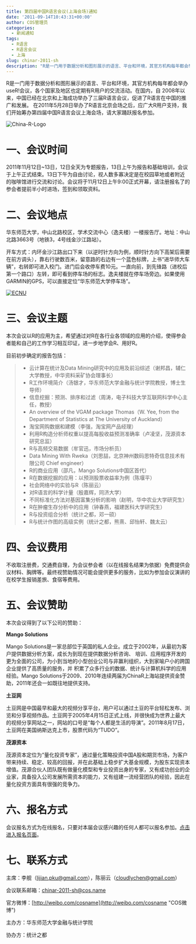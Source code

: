```yaml
---
title: 第四届中国R语言会议(上海会场)通知
date: '2011-09-14T10:43:31+00:00'
author: COS管理员
categories:
  - 新闻通知
tags:
  - R语言
  - R语言会议
  - 上海
slug: chinar-2011-sh
description: "R是一门用于数据分析和图形展示的语言、平台和环境，其官方机构每年都会举办useR!会议，各个国家及地区也定期有R用户的交流活动。在国内，自 2008年以来，中国已经在北京和上海成功举办了三届R语言会议，促进了R语言在中国的推广和发展。 在2011年5月28日举办了R语言北京会场之后，应广大R用户支持，我们开始筹办第四届中国R语言会议上海会场，请大家踊跃报名参加。"
---
```


R是一门用于数据分析和图形展示的语言、平台和环境，其官方机构每年都会举办useR!会议，各个国家及地区也定期有R用户的交流活动。在国内，自 2008年以来，中国已经在北京和上海成功举办了三届R语言会议，促进了R语言在中国的推广和发展。 在2011年5月28日举办了R语言北京会场之后，应广大R用户支持，我们开始筹办第四届中国R语言会议上海会场，请大家踊跃报名参加。

![China-R-Logo](https://uploads.cosx.org/wp-content/uploads/2010/06/China-R-Logo.png)

# 一、会议时间

2011年11月12日~13日，12日全天为专题报告，13日上午为报告和基础培训，会议于上午正式结束。13日下午为自由讨论，视人数多寡决定是在校园草地或者附近的咖啡馆进行交流和讨论。会议将于11月12日上午9:00正式开幕，请注册报名了的参会者提前半小时进场，签到和领取资料。

# 二、会议地点

华东师范大学，中山北路校区，学术交流中心（逸夫楼）一楼报告厅。地址：中山北路3663号（地铁3，4号线金沙江路站）。

开车方式：内环金沙江路出口下来（以逆时针方向为例，顺时针方向下高架后需要在前方调头），靠右行驶数百米，留意路的右边有一个蓝色标牌，上书“进华师大车辆”，右转即可进入校门。进门后会收停车费10元。一直向前，到先锋路（进校后第一个路口）左转，即可看到停车场的标志。逸夫楼就在停车场旁边。如果使用GARMIN的GPS，可以直接定位“华东师范大学停车场”。

[![ECNU](http://i.imgur.com/xbPGI.jpg)](http://ditu.google.cn/maps?hl=zh-CN&tab=wl&q=%E5%8D%8E%E4%B8%9C%E5%B8%88%E8%8C%83%E5%A4%A7%E5%AD%A6%E9%80%B8%E5%A4%AB%E6%A5%BC)

# 三、会议主题

本次会议以R的应用为主，希望通过对R在各行业各领域的应用的介绍，使得参会者能和自己的工作学习相互印证，进一步地学会R、用好R。

目前初步确定的报告包括：

>   * 云计算在统计及Data Mining研究中的应用及前沿综述（谢邦昌，辅仁大学教授，中华资料采矿协会理事长）
>   * R工作环境简介（汤银才，华东师范大学金融与统计学院教授，博士生导师）
>   * 信息挖掘：预测、排序和过滤（周涛，电子科技大学互联网科学中心主任，教授）
>   * An overview of the VGAM package Thomas（W. Yee, from the Department of Statistics at The University of Auckland）
>   * 淘宝网购数据和建模（李强，淘宝网产品经理）
>   * 利用R构造分析师权重以提高每股收益预测准确率（卢凌坚，茂源资本研究总监）
>   * R与高频交易数据（牟官迅，市场分析员）
>   * Data Mining With Rweka（刘思喆，北京神州数码思特奇信息技术有限公司 Chief engineer）
>   * R的商业应用（邵凡，Mango Solutions中国区首代）
>   * R在数据挖掘的应用：以预测股票收益率为例（陈堰平）
>   * 社会网络中的实验与R（陈丽云）
>   * 对R语言的科学计量（殷嘉辉，同济大学）
>   * 不同标准化方法对基因富集分析的影响（赵明，华中农业大学研究生）
>   * R在肿瘤生存分析中的应用（钟春燕，福建医科大学研究生）
>   * R与投资组合分析（统计之都，邓一硕）
>   * R与统计作图的高级实例（统计之都，熊熹、邱怡轩、魏太云）

# 四、会议费用

不收取注册费，交通费自理，为会议参会者（以在线报名结果为依据）免费提供会议材料、胸牌等。最终视赞助情况可能会提供更多的服务，比如为参加会议演讲的在校学生报销差旅、食宿等费用。

# 五、会议赞助

本次会议得到了以下公司的赞助：

**Mango Solutions**

Mango Solutions是一家总部位于英国的私人企业。成立于2002年，从最初为客户提供数据分析方案，成长为到现在提供数据分析咨询、 培训、应用程序开发的更为全面的公司，为小到当地的小型创业公司与非赢利组织，大到家喻户小的跨国企业提供了高质量的服务，并 积累了众多行业的数据、统计与计算机科学的应用经验。Mango Solutions于2009、2010年连续两届为ChinaR上海站提供资金赞助，2011年还会一如既往地提供支持。

**土豆网**

土豆网是中国最早和最大的视频分享平台，用户可以通过土豆的平台轻松发布、浏览和分享视频作品。土豆网于2005年4月15日正式上线，并很快成为世界上最大的视频分享网站之一，网站的口号是“每个人都是生活的导演”。2011年8月17日，土豆网在美国纳斯达克上市，股票代码为“TUDO”。

**茂源资本**

茂源资本定位为“量化投资专家”，通过量化策略投资中国A股和期货市场，为客户带来持续、稳定、较高的回报，并在此基础上稳步扩大基金规模，为股东实现资本增值。茂源合伙人团队既有做量化模型和专业投资出身的专家，又有成功创业的企业家，具备投入公司发展所需资本的能力，又有组建一流经营团队的经验，因此在量化投资方面具有很强的竞争力。

# 六、报名方式

会议报名方式为在线报名，只要对本届会议感兴趣的任何人都可以报名参加。[点击进入报名页面](http://goo.gl/vZpTg "在线报名页面")。

# 七、联系方式

主席：李舰（lijian.pku@gmail.com），陈丽云（cloudlychen@gmail.com）
  
会议联系邮箱：[chinar-2011-sh@cos.name](chinar-2011-sh@cos.name)

官方微博：[http://weibo.com/cosname](http://weibo.com/cosname "COS微博")

主办方：华东师范大学金融与统计学院
  
协办方：统计之都
